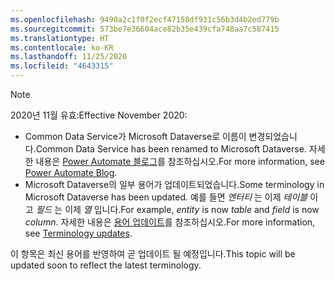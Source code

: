 ```yaml
---
ms.openlocfilehash: 9490a2c1f0f2ecf47158df931c56b3d4b2ed779b
ms.sourcegitcommit: 573be7e36604ace82b35e439cfa748aa7c587415
ms.translationtype: HT
ms.contentlocale: ko-KR
ms.lasthandoff: 11/25/2020
ms.locfileid: "4643315"
---
```

> [!NOTE]
> <span data-ttu-id="12387-101">2020년 11월 유효:</span><span class="sxs-lookup"><span data-stu-id="12387-101">Effective November 2020:</span></span>
>
> - <span data-ttu-id="12387-102">Common Data Service가 Microsoft Dataverse로 이름이 변경되었습니다.</span><span class="sxs-lookup"><span data-stu-id="12387-102">Common Data Service has been renamed to Microsoft Dataverse.</span></span> <span data-ttu-id="12387-103">자세한 내용은 [Power Automate 블로그](https://aka.ms/PAuAppBlog)를 참조하십시오.</span><span class="sxs-lookup"><span data-stu-id="12387-103">For more information, see [Power Automate Blog](https://aka.ms/PAuAppBlog).</span></span>
> - <span data-ttu-id="12387-104">Microsoft Dataverse의 일부 용어가 업데이트되었습니다.</span><span class="sxs-lookup"><span data-stu-id="12387-104">Some terminology in Microsoft Dataverse has been updated.</span></span> <span data-ttu-id="12387-105">예를 들면 *엔터티* 는 이제 *테이블* 이고 *필드* 는 이제 *열* 입니다.</span><span class="sxs-lookup"><span data-stu-id="12387-105">For example, *entity* is now *table* and *field* is now *column*.</span></span> <span data-ttu-id="12387-106">자세한 내용은 [용어 업데이트](https://go.microsoft.com/fwlink/?linkid=2147247)를 참조하십시오.</span><span class="sxs-lookup"><span data-stu-id="12387-106">For more information, see [Terminology updates](https://go.microsoft.com/fwlink/?linkid=2147247).</span></span>
>
> <span data-ttu-id="12387-107">이 항목은 최신 용어를 반영하여 곧 업데이트 될 예정입니다.</span><span class="sxs-lookup"><span data-stu-id="12387-107">This topic will be updated soon to reflect the latest terminology.</span></span>

